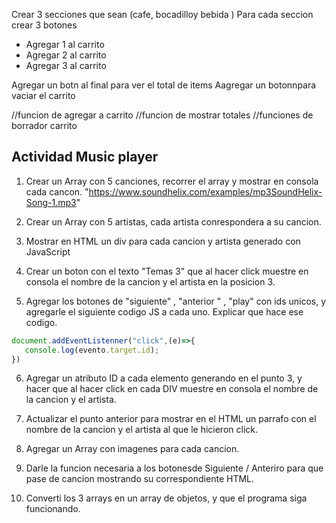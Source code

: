 Crear 3 secciones que sean (cafe, bocadilloy bebida )
Para cada seccion crear 3 botones 
- Agregar 1 al carrito
- Agregar 2 al carrito
- Agregar 3 al carrito

Agregar un botn al final para ver el total de items
Aagregar un botonnpara vaciar el carrito


//funcion de agregar a carrito
//funcion de mostrar totales
//funciones de borrador carrito


## Actividad Music player
1. Crear un Array con 5 canciones, recorrer el array y mostrar en consola cada cancon.
"https://www.soundhelix.com/examples/mp3SoundHelix-Song-1.mp3"

2. Crear un Array con 5 artistas, cada artista conrespondera a su cancion.

3. Mostrar en HTML un div para cada cancion y artista generado con JavaScript

4. Crear un boton con el texto "Temas 3" que al hacer click muestre en consola el nombre de la cancion y el artista en la posicion 3.

5. Agregar los botones de "siguiente" , "anterior " , "play" con ids unicos, y agregarle el siguiente codigo JS  a cada uno.  Explicar que hace ese codigo.
 ```js
 document.addEventListenner("click",(e)=>{
    console.log(evento.target.id);
 })
 ```
 
 6. Agregar un atributo ID a cada elemento generando en el punto 3, y hacer que al hacer click en cada DIV muestre en consola el nombre de la cancion y el artista.

 7. Actualizar el punto anterior para mostrar en el HTML un parrafo con el nombre de la cancion y el artista al que le hicieron click.

 8. Agregar un Array con imagenes para cada cancion.

 9. Darle la funcion necesaria a los botonesde Siguiente / Anteriro para que pase de cancion mostrando su correspondiente HTML.

 10. Converti los 3 arrays en un array de objetos, y que el programa siga funcionando.
